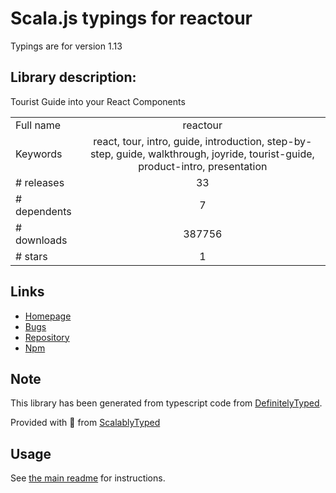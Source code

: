 
# Scala.js typings for reactour

Typings are for version 1.13

## Library description:
Tourist Guide into your React Components

|                    |                 |
| ------------------ | :-------------: |
| Full name          | reactour |
| Keywords           | react, tour, intro, guide, introduction, step-by-step, guide, walkthrough, joyride, tourist-guide, product-intro, presentation |
| # releases         | 33 |
| # dependents       | 7 |
| # downloads        | 387756 |
| # stars            | 1 |

## Links
- [Homepage](https://github.com/elrumordelaluz/reactour#readme)
- [Bugs](https://github.com/elrumordelaluz/reactour/issues)
- [Repository](https://github.com/elrumordelaluz/reactour)
- [Npm](https://www.npmjs.com/package/reactour)
    


## Note
This library has been generated from typescript code from [DefinitelyTyped](https://definitelytyped.org).

Provided with :purple_heart: from [ScalablyTyped](https://github.com/oyvindberg/ScalablyTyped)

## Usage
See [the main readme](../../readme.md) for instructions.


